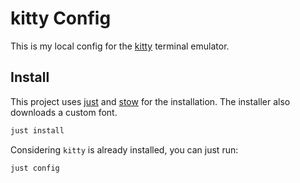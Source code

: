# kitty Config

This is my local config for the [kitty](https://sw.kovidgoyal.net/kitty/) terminal emulator.

## Install

This project uses [just](https://github.com/casey/just) and [stow](https://www.gnu.org/software/stow/) for the installation. The installer also downloads a custom font.

```bash
just install
```

Considering `kitty` is already installed, you can just run:

```bash
just config
```
